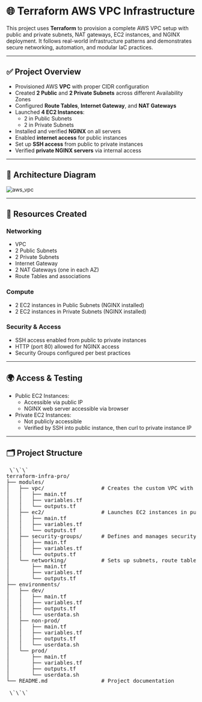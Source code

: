 # 🌐 Terraform AWS VPC Infrastructure

This project uses **Terraform** to provision a complete AWS VPC setup with public and private subnets, NAT gateways, EC2 instances, and NGINX deployment. It follows real-world infrastructure patterns and demonstrates secure networking, automation, and modular IaC practices.

---

## ✅ Project Overview

- Provisioned AWS **VPC** with proper CIDR configuration
- Created **2 Public** and **2 Private Subnets** across different Availability Zones
- Configured **Route Tables**, **Internet Gateway**, and **NAT Gateways**
- Launched **4 EC2 Instances**:
  - 2 in Public Subnets
  - 2 in Private Subnets
- Installed and verified **NGINX** on all servers
- Enabled **internet access** for public instances
- Set up **SSH access** from public to private instances
- Verified **private NGINX servers** via internal access

---

## 🧠 Architecture Diagram

![aws_vpc](https://github.com/user-attachments/assets/b81b8b5b-5b2f-43da-9175-8bd1f1154c23)



---

## 🧱 Resources Created

### Networking
- VPC
- 2 Public Subnets
- 2 Private Subnets
- Internet Gateway
- 2 NAT Gateways (one in each AZ)
- Route Tables and associations

### Compute
- 2 EC2 instances in Public Subnets (NGINX installed)
- 2 EC2 instances in Private Subnets (NGINX installed)

### Security & Access
- SSH access enabled from public to private instances
- HTTP (port 80) allowed for NGINX access
- Security Groups configured per best practices

---

## 🌍 Access & Testing

- Public EC2 Instances:
  - Accessible via public IP
  - NGINX web server accessible via browser
- Private EC2 Instances:
  - Not publicly accessible
  - Verified by SSH into public instance, then curl to private instance IP

---

## 🗂️ Project Structure
<pre> \`\`\`
terraform-infra-pro/
├── modules/
│   ├── vpc/                  # Creates the custom VPC with CIDR block
│   │   ├── main.tf
│   │   ├── variables.tf
│   │   └── outputs.tf
│   ├── ec2/                  # Launches EC2 instances in public and private subnets
│   │   ├── main.tf
│   │   ├── variables.tf
│   │   └── outputs.tf
│   ├── security-groups/      # Defines and manages security groups
│   │   ├── main.tf
│   │   ├── variables.tf
│   │   └── outputs.tf
│   └── networking/           # Sets up subnets, route tables, IGW, NAT gateways
│       ├── main.tf
│       ├── variables.tf
│       └── outputs.tf
├── environments/
│   ├── dev/
│   │   ├── main.tf
│   │   ├── variables.tf
│   │   ├── outputs.tf
│   │   └── userdata.sh
│   ├── non-prod/
│   │   ├── main.tf
│   │   ├── variables.tf
│   │   ├── outputs.tf
│   │   └── userdata.sh
│   └── prod/
│       ├── main.tf
│       ├── variables.tf
│       ├── outputs.tf
│       └── userdata.sh
└── README.md                 # Project documentation

 \`\`\` </pre>
